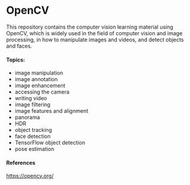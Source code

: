 # OpenCV

This repository contains the computer vision learning material using OpenCV, which is widely used in the field of computer vision and image processing, in how to manipulate images and videos, and detect objects and faces.

#### Topics:

- image manipulation
- image annotation
- image enhancement
- accessing the camera
- writing video
- image filtering
- image features and alignment
- panorama
- HDR
- object tracking
- face detection
- TensorFlow object detection
- pose estimation

#### References

https://opencv.org/
